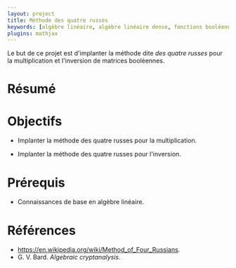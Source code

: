 ```yaml
---
layout: project
title: Méthode des quatre russes
keywords: [algèbre linéaire, algèbre linéaire dense, fonctions booléennes]
plugins: mathjax
---
```


Le but de ce projet est d'implanter la méthode dite *des quatre
russes* pour la multiplication et l'inversion de matrices booléennes.

# Résumé

# Objectifs

- Implanter la méthode des quatre russes pour la multiplication.

- Implanter la méthode des quatre russes pour l'inversion.

# Prérequis

- Connaissances de base en algèbre linéaire.

# Références

- <https://en.wikipedia.org/wiki/Method_of_Four_Russians>.
- G. V. Bard. *Algebraic cryptanalysis*.
